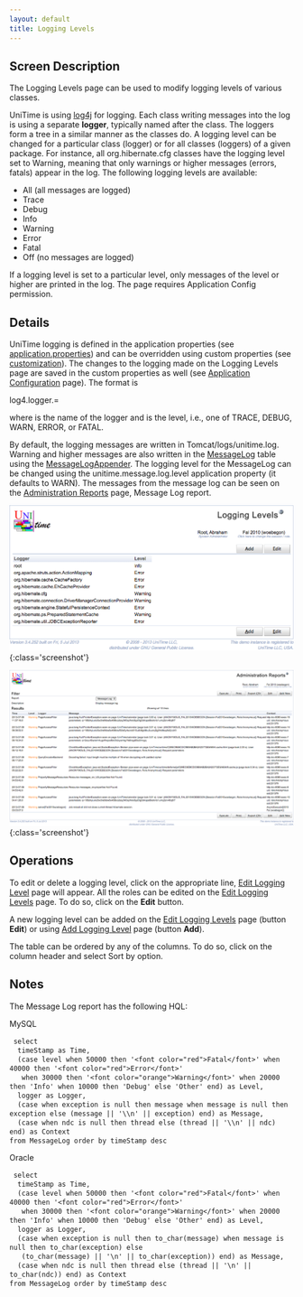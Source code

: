 ```yaml
---
layout: default
title: Logging Levels
---
```



## Screen Description

The Logging Levels page can be used to modify logging levels of various classes.

UniTime is using [log4j](http://logging.apache.org/log4j/1.2/) for logging. Each class writing messages into the log is using a separate **logger**, typically named after the class. The loggers form a tree in a similar manner as the classes do. A logging level can be changed for a particular class (logger) or for all classes (loggers) of a given package. For instance, all org.hibernate.cfg classes have the logging level set to Warning, meaning that only warnings or higher messages (errors, fatals) appear in the log. The following logging levels are available:

* All (all messages are logged)
* Trace
* Debug
* Info
* Warning
* Error
* Fatal
* Off (no messages are logged)

If a logging level is set to a particular level, only messages of the level or higher are printed in the log. The page requires Application Config permission.

## Details

UniTime logging is defined in the application properties (see [application.properties]( https://github.com/UniTime/unitime/tree/master/JavaSource/application.properties#78)) and can be overridden using custom properties (see [customization](http://help34.unitime.org/Timetabling_Installation#TOC-Customization)). The changes to the logging made on the Logging Levels page are saved in the custom properties as well (see [Application Configuration](application-configuration) page). The format is

log4.logger.<logger>=<level>

where <logger> is the name of the logger and <level> is the level, i.e., one of TRACE, DEBUG, WARN, ERROR, or FATAL.

By default, the logging messages are written in Tomcat/logs/unitime.log. Warning and higher messages are also written in the [MessageLog]( https://github.com/UniTime/unitime/tree/master/JavaSource/MessageLog.hbm.xml) table using the [MessageLogAppender]( https://github.com/UniTime/unitime/tree/master/JavaSource/org/unitime/timetable/util/MessageLogAppender.java). The logging level for the MessageLog can be changed using the unitime.message.log.level application property (it defaults to WARN). The messages from the message log can be seen on the [Administration Reports](administration-reports) page, Message Log report.


![Logging Levels](images/logging-levels-1.png){:class='screenshot'}


![Logging Levels](images/logging-levels-2.png){:class='screenshot'}

## Operations

To edit or delete a logging level, click on the appropriate line, [Edit Logging Level](edit-logging-level) page will appear. All the roles can be edited on the [Edit Logging Levels](edit-logging-levels) page. To do so, click on the **Edit** button.

A new logging level can be added on the [Edit Logging Levels](edit-logging-levels) page (button **Edit**) or using [Add Logging Level](add-logging-level) page (button **Add**).

The table can be ordered by any of the columns. To do so, click on the column header and select Sort by <column name> option.

## Notes

The Message Log report has the following HQL:

MySQL
```
 select
  timeStamp as Time,
  (case level when 50000 then '<font color="red">Fatal</font>' when 40000 then '<font color="red">Error</font>'
   when 30000 then '<font color="orange">Warning</font>' when 20000 then 'Info' when 10000 then 'Debug' else 'Other' end) as Level,
  logger as Logger,
  (case when exception is null then message when message is null then exception else (message || '\\n' || exception) end) as Message,
  (case when ndc is null then thread else (thread || '\\n' || ndc) end) as Context
from MessageLog order by timeStamp desc
```

Oracle
```
 select
  timeStamp as Time,
  (case level when 50000 then '<font color="red">Fatal</font>' when 40000 then '<font color="red">Error</font>'
   when 30000 then '<font color="orange">Warning</font>' when 20000 then 'Info' when 10000 then 'Debug' else 'Other' end) as Level,
  logger as Logger,
  (case when exception is null then to_char(message) when message is null then to_char(exception) else
   (to_char(message) || '\n' || to_char(exception)) end) as Message,
  (case when ndc is null then thread else (thread || '\n' || to_char(ndc)) end) as Context
from MessageLog order by timeStamp desc
```
